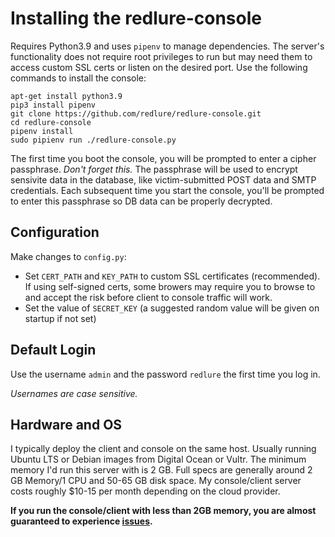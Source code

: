 # Installing the redlure-console
Requires Python3.9 and uses `pipenv` to manage dependencies. The server's functionality does not require root privileges to run but may need them to access custom SSL certs or listen on the desired port. Use the following commands to install the console:

```shell
apt-get install python3.9
pip3 install pipenv
git clone https://github.com/redlure/redlure-console.git
cd redlure-console
pipenv install
sudo pipienv run ./redlure-console.py
```

The first time you boot the console, you will be prompted to enter a cipher passphrase. *Don't forget this.* The passphrase will be used to encrypt sensivite data in the database, like victim-submitted POST data and SMTP credentials. Each subsequent time you start the console, you'll be prompted to enter this passphrase so DB data can be properly decrypted.

## Configuration
Make changes to `config.py`:
* Set `CERT_PATH` and `KEY_PATH` to custom SSL certificates (recommended). If using self-signed certs, some browers may require you to browse to and accept the risk before client to console traffic will work.
* Set the value of `SECRET_KEY` (a suggested random value will be given on startup if not set)

## Default Login
Use the username `admin` and the password `redlure` the first time you log in.

*Usernames are case sensitive.*

## Hardware and OS
I typically deploy the client and console on the same host. Usually running Ubuntu LTS or Debian images from Digital Ocean or Vultr. The minimum memory I'd run this server with is 2 GB. Full specs are generally around 2 GB Memory/1 CPU and 50-65 GB disk space. My console/client server costs roughly $10-15 per month depending on the cloud provider.

__If you run the console/client with less than 2GB memory, you are almost guaranteed to experience [issues](https://github.com/redlure/redlure-console/issues/10).__ 